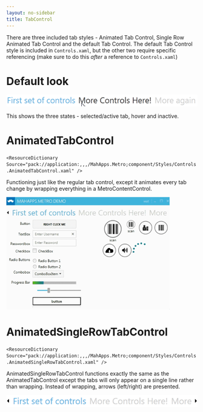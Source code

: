 ```yaml
---
layout: no-sidebar
title: TabControl
---
```

There are three included tab styles - Animated Tab Control, Single Row Animated Tab Control and the default Tab Control. 
The default Tab Control style is included in `Controls.xaml`, but the other two require specific referencing (make sure to do this *after* a reference to `Controls.xaml`)

# Default look

![](/images/default_tab_control.png)  

This shows the three states - selected/active tab, hover and inactive.

# AnimatedTabControl

`<ResourceDictionary Source="pack://application:,,,/MahApps.Metro;component/Styles/Controls.AnimatedTabControl.xaml" />`

Functioning just like the regular tab control, except it animates every tab change by wrapping everything in a MetroContentControl.

![](/images/animatedtabcontrol.gif)

# AnimatedSingleRowTabControl

`<ResourceDictionary Source="pack://application:,,,/MahApps.Metro;component/Styles/Controls.AnimatedSingleRowTabControl.xaml" />`

AnimatedSingleRowTabControl functions exactly the same as the AnimatedTabControl except the tabs will only appear on a single line rather than wrapping. 
Instead of wrapping, arrows (left/right) are presented.

![](/images/singlerow_tab_control.png)
